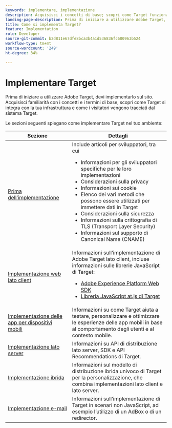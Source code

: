 ```yaml
---
keywords: implementare, implementazione
description: Acquisisci i concetti di base; scopri come Target funziona e si integra con la tua infrastruttura, e come vengono tracciati i visitatori.
landing-page-description: Prima di iniziare a utilizzare Adobe Target, è necessario implementarlo sul sito, comprendere alcuni concetti e termini di base e acquisire familiarità con il suo funzionamento.
title: Come si implementa Target?
feature: Implementation
role: Developer
source-git-commit: b2d811e67dfe8bca3b4a1d536836fc600963b524
workflow-type: tm+mt
source-wordcount: '249'
ht-degree: 34%

---
```


# Implementare Target

Prima di iniziare a utilizzare Adobe Target, devi implementarlo sul sito. Acquisisci familiarità con i concetti e i termini di base, scopri come Target si integra con la tua infrastruttura e come i visitatori vengono tracciati dal sistema Target.

Le sezioni seguenti spiegano come implementare Target nel tuo ambiente:

| Sezione | Dettagli |
| --- | --- |
| [Prima dell’implementazione](/help/dev/before-implement/) | Include articoli per sviluppatori, tra cui<ul><li>Informazioni per gli sviluppatori specifiche per le loro implementazioni</li><li>Considerazioni sulla privacy</li><li>Informazioni sui cookie</li><li>Elenco dei vari metodi che possono essere utilizzati per immettere dati in Target</li><li>Considerazioni sulla sicurezza</li><li>Informazioni sulla crittografia di TLS (Transport Layer Security)</li><li>Informazioni sul supporto di Canonical Name (CNAME)</li></ul> |
| [Implementazione web lato client](/help/dev/implement/client-side/overview.md) | Informazioni sull’implementazione di Adobe Target lato client, incluse informazioni sulle librerie JavaScript di Target:<ul><li>[Adobe Experience Platform Web SDK](/help/dev/implement/client-side/aep-web-sdk.md)</li><li>[Libreria JavaScript at.js di Target](/help/dev/implement/client-side/atjs/how-atjs-works/how-atjs-works.md)</li></ul> |
| [Implementazione delle app per dispositivi mobili](/help/dev/implement/mobile/) | Informazioni su come Target aiuta a testare, personalizzare e ottimizzare le esperienze delle app mobili in base al comportamento degli utenti e al contesto mobile. |
| [Implementazione lato server](/help/dev/implement/server-side/server-side-overview.md) | Informazioni su API di distribuzione lato server, SDK e API Recommendations di Target. |
| [Implementazione ibrida](/help/dev/implement/hybrid/) | Informazioni sul modello di distribuzione ibrida univoco di Target per la personalizzazione, che combina implementazioni lato client e lato server. |
| [Implementazione e-mail](/help/dev/implement/email/overview.md) | Informazioni sull’implementazione di Target in scenari non JavaScript, ad esempio l’utilizzo di un AdBox o di un redirector. |
